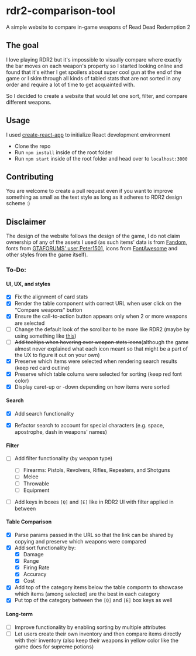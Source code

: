 # rdr2-comparison-tool

A simple website to compare in-game weapons of Read Dead Redemption 2

## The goal
I love playing RDR2 but it's impossible to visually compare where exactly the bar moves on each weapon's property so I started looking online and found that it's either I get spoilers about super cool gun at the end of the game or I skim through all kinds of tabled stats that are not sorted in any order and require a lot of time to get acquainted with.

So I decided to create a website that would let one sort, filter, and compare different weapons.

## Usage
I used [create-react-app](https://github.com/facebook/create-react-app) to initialize React development environment
* Clone the repo
* Run `npm install` inside of the root folder
* Run `npm start` inside of the root folder and head over to `localhost:3000`

## Contributing
You are welcome to create a pull request even if you want to improve something as small as the text style as long as it adheres to RDR2 design scheme :)


## Disclaimer
The design of the website follows the design of the game, I do not claim ownership of any of the assets I used (as such items' data is from [Fandom](https://reddead.fandom.com/wiki/Weapons_in_Redemption_2), fonts from [GTAFORUMS' user Peter1501](https://gtaforums.com/topic/927728-rdr-2-fonts/), icons from [FontAwesome](https://fontawesome.com/) and other styles from the game itself).

### To-Do:

#### UI, UX, and styles
- [x] Fix the alignment of card stats
- [x] Render the table component with correct URL when user click on the "Compare weapons" button
- [x] Ensure the call-to-action button appears only when 2 or more weapons are selected
- [ ] Change the default look of the scrollbar to be more like RDR2 (maybe by using something like [this](https://github.com/malte-wessel/react-custom-scrollbars))
- [ ] <s>Add tooltips when hovering over weapon stats icons</s>(although the game almost never explained what each icon meant so that might be a part of the UX to figure it out on your own)
- [x] Preserve which items were selected when rendering search results (keep red card outline)
- [x] Preserve which table colums were selected for sorting (keep red font color)
- [x] Display caret-up or -down depending on how items were sorted

#### Search
- [x] Add search functionality
- [x] Refactor search to account for special characters (e.g. space, apostrophe, dash in weapons' names)


#### Filter
- [ ] Add filter functionality (by weapon type) 
  - [ ] Firearms: Pistols, Revolvers, Rifles, Repeaters, and Shotguns
  - [ ] Melee
  - [ ] Throwable
  - [ ] Equipment
- [ ] Add keys in boxes `[Q]` and `[E]` like in RDR2 UI with filter applied in between


#### Table Comparison
- [x] Parse params passed in the URL so that the link can be shared by copying and preserve which weapons were compared
- [x] Add sort functionality by:
  - [x] Damage
  - [x] Range
  - [x] Firing Rate
  - [x] Accuracy
  - [x] Cost
- [x] Add top of the category items below the table compontn to showcase which items (among selected) are the best in each category
- [x] Put top of the category between the `[Q]` and `[E]` box keys as well

#### Long-term 
- [ ] Improve functionality by enabling sorting by multiple attributes
- [ ] Let users create their own inventory and then compare items directly with their inventory (also keep their weapons in yellow color like the game does for <s>supreme</s> potions)